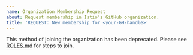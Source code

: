 ```yaml
---
name: Organization Membership Request
about: Request membership in Istio's GitHub organization.
title: 'REQUEST: New membership for <your-GH-handle>'
---
```


This method of joining the organization has been deprecated. Please see [ROLES.md](ROLES.md) for steps to join.
